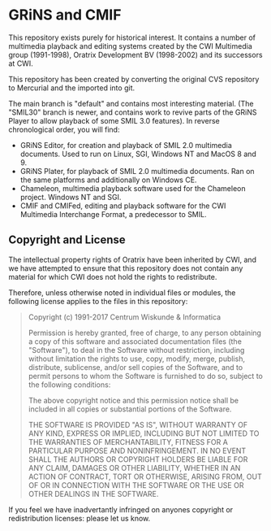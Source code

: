 # GRiNS and CMIF

This repository exists purely for historical interest. It contains a number of multimedia playback and editing systems created by the CWI Multimedia group (1991-1998), Oratrix Development BV (1998-2002) and its successors at CWI.

This repository has been created by converting the original CVS repository to
Mercurial and the imported into git. 

The main branch is "default" and contains most interesting material. (The "SMIL30" branch is newer, and contains work to revive parts of the GRiNS Player
to allow playback of some SMIL 3.0 features). In reverse chronological order,
you will find:

- GRiNS Editor, for creation and playback of SMIL 2.0 multimedia documents. Used to run on Linux, SGI, Windows NT and MacOS 8 and 9.
- GRiNS Plater, for playback of SMIL 2.0 multimedia documents. Ran on the same platforms and additionally on Windows CE.
- Chameleon, multimedia playback software used for the Chameleon project. Windows NT and SGI.
- CMIF and CMIFed, editing and playback software for the CWI Multimedia Interchange Format, a predecessor to SMIL.


## Copyright and License

The intellectual property rights of Oratrix have been inherited by CWI, and we have attempted to ensure that this repository does not contain any material for which CWI does not hold the rights to redistribute.

Therefore, unless otherwise noted in individual files or modules, the following license applies to the files in this repository:

> Copyright (c) 1991-2017 Centrum Wiskunde & Informatica
> 
> Permission is hereby granted, free of charge, to any person obtaining a copy
> of this software and associated documentation files (the "Software"), to deal
> in the Software without restriction, including without limitation the rights
> to use, copy, modify, merge, publish, distribute, sublicense, and/or sell
> copies of the Software, and to permit persons to whom the Software is
> furnished to do so, subject to the following conditions:
> 
> The above copyright notice and this permission notice shall be included in all
> copies or substantial portions of the Software.
> 
> THE SOFTWARE IS PROVIDED "AS IS", WITHOUT WARRANTY OF ANY KIND, EXPRESS OR
> IMPLIED, INCLUDING BUT NOT LIMITED TO THE WARRANTIES OF MERCHANTABILITY,
> FITNESS FOR A PARTICULAR PURPOSE AND NONINFRINGEMENT. IN NO EVENT SHALL THE
> AUTHORS OR COPYRIGHT HOLDERS BE LIABLE FOR ANY CLAIM, DAMAGES OR OTHER
> LIABILITY, WHETHER IN AN ACTION OF CONTRACT, TORT OR OTHERWISE, ARISING FROM,
> OUT OF OR IN CONNECTION WITH THE SOFTWARE OR THE USE OR OTHER DEALINGS IN THE
> SOFTWARE.

If you feel we have inadvertantly infringed on anyones copyright or redistribution licenses: please let us know.
 
